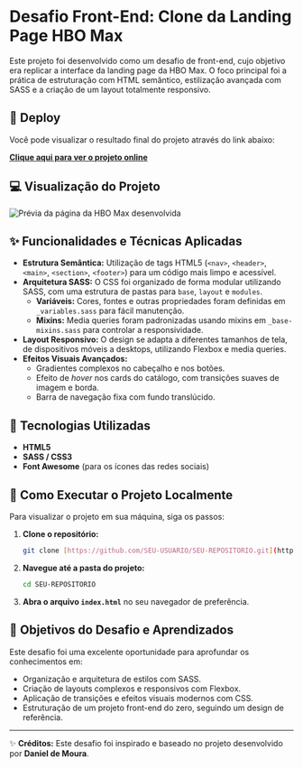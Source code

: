 # Desafio Front-End: Clone da Landing Page HBO Max

Este projeto foi desenvolvido como um desafio de front-end, cujo objetivo era replicar a interface da landing page da HBO Max. O foco principal foi a prática de estruturação com HTML semântico, estilização avançada com SASS e a criação de um layout totalmente responsivo.

## 🚀 Deploy

Você pode visualizar o resultado final do projeto através do link abaixo:

**[Clique aqui para ver o projeto online](https://shakarpg.github.io/hbo-css/)**


## 💻 Visualização do Projeto

![Prévia da página da HBO Max desenvolvida](.src/img/hboproj.png)



## ✨ Funcionalidades e Técnicas Aplicadas

-   **Estrutura Semântica:** Utilização de tags HTML5 (`<nav>`, `<header>`, `<main>`, `<section>`, `<footer>`) para um código mais limpo e acessível.
-   **Arquitetura SASS:** O CSS foi organizado de forma modular utilizando SASS, com uma estrutura de pastas para `base`, `layout` e `modules`.
    -   **Variáveis:** Cores, fontes e outras propriedades foram definidas em `_variables.sass` para fácil manutenção.
    -   **Mixins:** Media queries foram padronizadas usando mixins em `_base-mixins.sass` para controlar a responsividade.
-   **Layout Responsivo:** O design se adapta a diferentes tamanhos de tela, de dispositivos móveis a desktops, utilizando Flexbox e media queries.
-   **Efeitos Visuais Avançados:**
    -   Gradientes complexos no cabeçalho e nos botões.
    -   Efeito de *hover* nos cards do catálogo, com transições suaves de imagem e borda.
    -   Barra de navegação fixa com fundo translúcido.

## 🚀 Tecnologias Utilizadas

-   **HTML5**
-   **SASS / CSS3**
-   **Font Awesome** (para os ícones das redes sociais)

## 📂 Como Executar o Projeto Localmente

Para visualizar o projeto em sua máquina, siga os passos:

1.  **Clone o repositório:**
    ```sh
    git clone [https://github.com/SEU-USUARIO/SEU-REPOSITORIO.git](https://github.com/SEU-USUARIO/SEU-REPOSITORIO.git)
    ```
2.  **Navegue até a pasta do projeto:**
    ```sh
    cd SEU-REPOSITORIO
    ```
3.  **Abra o arquivo `index.html`** no seu navegador de preferência.

## 🧠 Objetivos do Desafio e Aprendizados

Este desafio foi uma excelente oportunidade para aprofundar os conhecimentos em:

-   Organização e arquitetura de estilos com SASS.
-   Criação de layouts complexos e responsivos com Flexbox.
-   Aplicação de transições e efeitos visuais modernos com CSS.
-   Estruturação de um projeto front-end do zero, seguindo um design de referência.

---

✨ **Créditos:** Este desafio foi inspirado e baseado no projeto desenvolvido por **Daniel de Moura**.
